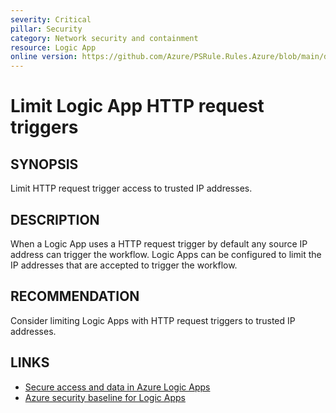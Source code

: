 ```yaml
---
severity: Critical
pillar: Security
category: Network security and containment
resource: Logic App
online version: https://github.com/Azure/PSRule.Rules.Azure/blob/main/docs/en/rules/Azure.LogicApp.LimitTrigger.md
---
```


# Limit Logic App HTTP request triggers

## SYNOPSIS

Limit HTTP request trigger access to trusted IP addresses.

## DESCRIPTION

When a Logic App uses a HTTP request trigger by default any source IP address can trigger the workflow.
Logic Apps can be configured to limit the IP addresses that are accepted to trigger the workflow.

## RECOMMENDATION

Consider limiting Logic Apps with HTTP request triggers to trusted IP addresses.

## LINKS

- [Secure access and data in Azure Logic Apps](https://docs.microsoft.com/azure/logic-apps/logic-apps-securing-a-logic-app)
- [Azure security baseline for Logic Apps](https://docs.microsoft.com/azure/logic-apps/security-baseline#network-security)
